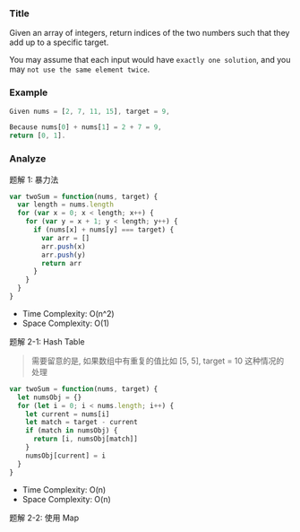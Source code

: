 ### Title

Given an array of integers, return indices of the two numbers such that they add up to a specific target.

You may assume that each input would have `exactly one solution`, and you may `not use the same element twice`.

### Example

```js
Given nums = [2, 7, 11, 15], target = 9,

Because nums[0] + nums[1] = 2 + 7 = 9,
return [0, 1].
```

### Analyze

题解 1: 暴力法

```js
var twoSum = function(nums, target) {
  var length = nums.length
  for (var x = 0; x < length; x++) {
    for (var y = x + 1; y < length; y++) {
      if (nums[x] + nums[y] === target) {
        var arr = []
        arr.push(x)
        arr.push(y)
        return arr
      }
    }
  }
}
```

* Time Complexity: O(n^2)
* Space Complexity: O(1)

题解 2-1: Hash Table

> 需要留意的是, 如果数组中有重复的值比如 [5, 5], target = 10 这种情况的处理

```js
var twoSum = function(nums, target) {
  let numsObj = {}
  for (let i = 0; i < nums.length; i++) {
    let current = nums[i]
    let match = target - current
    if (match in numsObj) {
      return [i, numsObj[match]]
    }
    numsObj[current] = i
  }
}
```

* Time Complexity: O(n)
* Space Complexity: O(n)

题解 2-2: 使用 Map